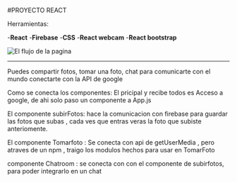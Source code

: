 #PROYECTO REACT 

Herramientas:

-**React**
-**Firebase**
-**CSS**
-**React webcam**
-**React bootstrap**


![El flujo de la pagina]('public/img/descripcion.png')
***

Puedes compartir fotos,
tomar una foto,
chat para comunicarte con el mundo
conectarte con la API de google

Como se conecta los componentes:
El pricipal y recibe todos es Acceso a google,
de ahi solo paso un componente a App.js

El componente subirFotos: hace la comunicacion con firebase para guardar las fotos que subas , cada ves que entras veras la foto que subiste anteriomente.

El componente Tomarfoto :
Se conecta con api de getUserMedia , pero atraves de un npm , traigo los modulos hechos para usar en TomarFoto

componente Chatroom :
se conecta con con el componente de subirfotos, para poder integrarlo en un chat

